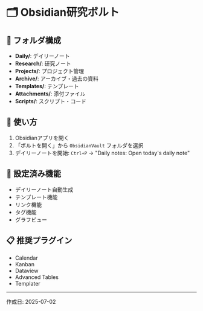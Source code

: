 # 🗂️ Obsidian研究ボルト

## 📁 フォルダ構成
- **Daily/**: デイリーノート
- **Research/**: 研究ノート
- **Projects/**: プロジェクト管理
- **Archive/**: アーカイブ・過去の資料
- **Templates/**: テンプレート
- **Attachments/**: 添付ファイル
- **Scripts/**: スクリプト・コード

## 🚀 使い方
1. Obsidianアプリを開く
2. 「ボルトを開く」から `ObsidianVault` フォルダを選択
3. デイリーノートを開始: `Ctrl+P` → "Daily notes: Open today's daily note"

## 🔧 設定済み機能
- デイリーノート自動生成
- テンプレート機能
- リンク機能
- タグ機能
- グラフビュー

## 📋 推奨プラグイン
- Calendar
- Kanban
- Dataview
- Advanced Tables
- Templater

---
作成日: 2025-07-02